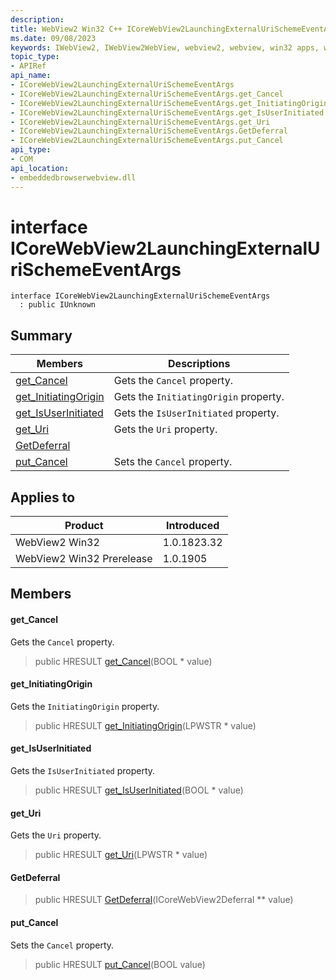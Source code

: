 ```yaml
---
description: 
title: WebView2 Win32 C++ ICoreWebView2LaunchingExternalUriSchemeEventArgs
ms.date: 09/08/2023
keywords: IWebView2, IWebView2WebView, webview2, webview, win32 apps, win32, edge, ICoreWebView2, ICoreWebView2Controller, browser control, edge html, ICoreWebView2LaunchingExternalUriSchemeEventArgs
topic_type: 
- APIRef
api_name:
- ICoreWebView2LaunchingExternalUriSchemeEventArgs
- ICoreWebView2LaunchingExternalUriSchemeEventArgs.get_Cancel
- ICoreWebView2LaunchingExternalUriSchemeEventArgs.get_InitiatingOrigin
- ICoreWebView2LaunchingExternalUriSchemeEventArgs.get_IsUserInitiated
- ICoreWebView2LaunchingExternalUriSchemeEventArgs.get_Uri
- ICoreWebView2LaunchingExternalUriSchemeEventArgs.GetDeferral
- ICoreWebView2LaunchingExternalUriSchemeEventArgs.put_Cancel
api_type:
- COM
api_location:
- embeddedbrowserwebview.dll
---
```


# interface ICoreWebView2LaunchingExternalUriSchemeEventArgs

```
interface ICoreWebView2LaunchingExternalUriSchemeEventArgs
  : public IUnknown
```

## Summary

 Members                        | Descriptions
--------------------------------|---------------------------------------------
[get_Cancel](#get_cancel) | Gets the `Cancel` property.
[get_InitiatingOrigin](#get_initiatingorigin) | Gets the `InitiatingOrigin` property.
[get_IsUserInitiated](#get_isuserinitiated) | Gets the `IsUserInitiated` property.
[get_Uri](#get_uri) | Gets the `Uri` property.
[GetDeferral](#getdeferral) | 
[put_Cancel](#put_cancel) | Sets the `Cancel` property.

## Applies to

Product                         | Introduced
--------------------------------|---------------------------------------------
WebView2 Win32            |    1.0.1823.32
WebView2 Win32 Prerelease |    1.0.1905

## Members

#### get_Cancel

Gets the `Cancel` property.

> public HRESULT [get_Cancel](#get_cancel)(BOOL * value)

#### get_InitiatingOrigin

Gets the `InitiatingOrigin` property.

> public HRESULT [get_InitiatingOrigin](#get_initiatingorigin)(LPWSTR * value)

#### get_IsUserInitiated

Gets the `IsUserInitiated` property.

> public HRESULT [get_IsUserInitiated](#get_isuserinitiated)(BOOL * value)

#### get_Uri

Gets the `Uri` property.

> public HRESULT [get_Uri](#get_uri)(LPWSTR * value)

#### GetDeferral

> public HRESULT [GetDeferral](#getdeferral)(ICoreWebView2Deferral ** value)

#### put_Cancel

Sets the `Cancel` property.

> public HRESULT [put_Cancel](#put_cancel)(BOOL value)

